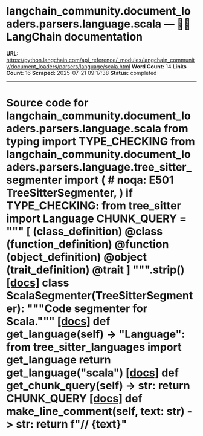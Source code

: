 # langchain_community.document_loaders.parsers.language.scala — 🦜🔗 LangChain  documentation

**URL:** https://python.langchain.com/api_reference/_modules/langchain_community/document_loaders/parsers/language/scala.html
**Word Count:** 14
**Links Count:** 16
**Scraped:** 2025-07-21 09:17:38
**Status:** completed

---

# Source code for langchain\_community.document\_loaders.parsers.language.scala               from typing import TYPE_CHECKING          from langchain_community.document_loaders.parsers.language.tree_sitter_segmenter import (  # noqa: E501         TreeSitterSegmenter,     )          if TYPE_CHECKING:         from tree_sitter import Language               CHUNK_QUERY = """         [             (class_definition) @class             (function_definition) @function             (object_definition) @object             (trait_definition) @trait         ]     """.strip()                              [[docs]](https://python.langchain.com/api_reference/community/document_loaders/langchain_community.document_loaders.parsers.language.scala.ScalaSegmenter.html#langchain_community.document_loaders.parsers.language.scala.ScalaSegmenter)     class ScalaSegmenter(TreeSitterSegmenter):         """Code segmenter for Scala."""                         [[docs]](https://python.langchain.com/api_reference/community/document_loaders/langchain_community.document_loaders.parsers.language.scala.ScalaSegmenter.html#langchain_community.document_loaders.parsers.language.scala.ScalaSegmenter.get_language)         def get_language(self) -> "Language":             from tree_sitter_languages import get_language                  return get_language("scala")                                        [[docs]](https://python.langchain.com/api_reference/community/document_loaders/langchain_community.document_loaders.parsers.language.scala.ScalaSegmenter.html#langchain_community.document_loaders.parsers.language.scala.ScalaSegmenter.get_chunk_query)         def get_chunk_query(self) -> str:             return CHUNK_QUERY                                        [[docs]](https://python.langchain.com/api_reference/community/document_loaders/langchain_community.document_loaders.parsers.language.scala.ScalaSegmenter.html#langchain_community.document_loaders.parsers.language.scala.ScalaSegmenter.make_line_comment)         def make_line_comment(self, text: str) -> str:             return f"// {text}"